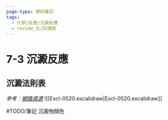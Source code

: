 ```yaml
---
page-type: 學科筆記
tags:
  - 化學/反應/沉澱反應
  - review_化/記憶型
---
```


# 7-3 沉澱反應
## 沉澱法則表
*參考：[網路資源](https://www.scribd.com/document/614029207/%E6%B2%89%E6%BE%B1%E8%A6%8F%E5%89%87%E8%A1%A8)*
![[Excl-0520.excalidraw|Excl-0520.excalidraw]]

#TODO/筆記 沉澱物顏色